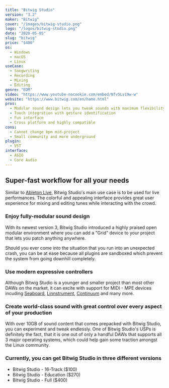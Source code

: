 ```yaml
---
title: "Bitwig Studio"
version: "3.2"
maker: "Bitwig"
cover: "/images/bitwig-studio.png"
logo: "/logos/bitwig-studio.png"
date: "2020-05-05"
slug: "bitwig"
price: "$400"
os:
  - Windows
  - macOS
  - Linux
useCase:
  - Songwriting
  - Recording
  - Mixing
  - Editing
genre: "EDM"
video: "https://www.youtube-nocookie.com/embed/Nfv5Lvi9w-w"
website: "https://www.bitwig.com/en/home.html"
pros:
  - Modular sound design lets you tweak sounds with maximum flexibility
  - Touch integration with gesture identification
  - Fun interface
  - Cross platform and highly compatible
cons:
  - Cannot change bpm mid-project
  - Small community and more underground
plugin:
  - VST
interface:
  - ASIO
  - Core Audio
---
```


## Super-fast workflow for all your needs

Similar to [Ableton Live](https://dawcomparison.com/ableton), Bitwig Studio's main use case is to be used for live performances. The colorful and appealing interface provides great user experience for mixing and editing tunes while interacting with the crowd.

### Enjoy fully-modular sound design

With its newest version 3, Bitwig Studio introduced a highly praised open modular environment where you can add a "Grid" device to your project that lets you patch anything anywhere.

Should you ever come into the situation that you run into an unexpected crash, you can be at ease because all plugins are sandboxed which prevent the system from going downhill completely.

### Use modern expressive controllers

Although Bitwig Studio is a younger and smaller project than most other DAWs on the market, it can excite with support for MIDI - MPE devices incuding [Seaboard](https://roli.com/products/seaboard), [Linnstrument](https://www.rogerlinndesign.com/linnstrument), [Continuum](https://www.hakenaudio.com/) and many more.

### Create world-class sound with great control over every aspect of your production

With over 10GB of sound content that comes prepacked with Bitwig Studio, you can experiment and tweak endlessly. One of Bitwig Studio's USPs is definitely the fact, that it is one out of only a handful DAWs that supports all 3 major operating systems, which could help gain some traction amongst the Linux community.

### Currently, you can get Bitwig Studio in three different versions

- Bitwig Studio - 16-Track (\$100)
- Bitwig Studio - Education (\$270)
- Bitwig Studio - Full (\$400)
